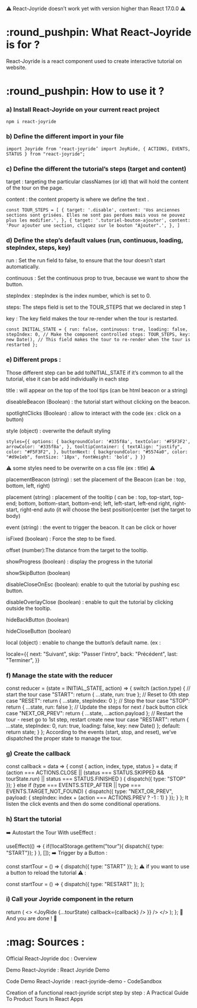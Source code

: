 :warning: React-Joyride doesn’t work yet with version higher than React 17.0.0 :warning:

 

<h1> :round_pushpin: What React-Joyride is for ? </h1>

React-Joyride is a react component used to create interactive tutorial on website.

<h1> :round_pushpin: How to use it ? </h1>

<h3> a) Install React-Joyride on your current react project </h3>

`npm i react-joyride`

<h3> b) Define the different import in your file </h3>

`import Joyride from ‘react-joyride’
import JoyRide, { ACTIONS, EVENTS, STATUS } from "react-joyride";`

<h3> c) Define the different the tutorial’s steps (target and content) </h3>

target : targeting the particular classNames (or id) that will hold the content of the tour on the page.

content : the content property is where we define the text .

`
const TOUR_STEPS = [
  {
    target: '.disable',
    content: 'Vos anciennes sections sont grisées. Elles ne sont pas perdues mais vous ne pouvez plus les modifier.',
  },
  {
    target: '.tutoriel-bouton-ajouter',
    content: 'Pour ajouter une section, cliquez sur le bouton "Ajouter".',
  },
]
`

<h3> d) Define the step’s default values (run, continuous, loading, stepIndex, steps, key) </h3>

run : Set the run field to false, to ensure that the tour doesn’t start automatically.

continuous :  Set the continuous prop to true, because we want to show the button.

stepIndex : stepIndex is the index number, which is set to 0.

steps: The steps field is set to the TOUR_STEPS that we declared in step 1

key : The key field makes the tour re-render when the tour is restarted.

`
 const INITIAL_STATE = {
  run: false,
  continuous: true,
  loading: false,
  stepIndex: 0, // Make the component controlled
  steps: TOUR_STEPS,
  key: new Date(), // This field makes the tour to re-render when the tour is restarted
};
`

<h3> e) Different props : </h3>

Those different step can be add toINITIAL_STATE if it’s common to all the tutorial, else it can be add individually in each step 

title : will appear on the top of the tool tips (can be html beacon or a string) 

diseableBeacon (Boolean) : the tutorial start without clicking on the beacon. 

spotlightClicks (Boolean) : allow to interact with the code (ex : click on a button)

style (object) : overwrite the default styling

`
styles={{
                    options: {
                        backgroundColor: '#335f8a',
                        textColor: '#F5F3F2',
                        arrowColor: '#335f8a',
                    },
                    tooltipContainer: {
                        textAlign: "justify",
                        color: "#F5F3F2",
                    },
                    buttonNext: {
                        backgroundColor: "#5574a0",
                        color: "#d9e1eb",
                        fontSize: '18px',
                        fontWeight: 'bold',
                    }
                }}
` <br>

:warning:  some styles need to be overwrite on a css file (ex : title) :warning:
 

placementBeacon (string) : set the placement of the Beacon (can be : top, bottom, left, right)

placement (string) : placement of the tooltip ( can be :                                   top, top-start, top-end; bottom, bottom-start, bottom-end; left, left-start, left-end right, right-start, right-end auto (it will choose the best position)center (set the target to body)

event (string) : the event to trigger the beacon. It can be click or hover

isFixed (boolean) : Force the step to be fixed.

offset (number):The distance from the target to the tooltip.

showProgress (boolean) : display the progress in the tutorial

showSkipButton (boolean) 

disableCloseOnEsc  (boolean): enable to quit the tutorial by pushing esc button.

disableOverlayClose (boolean) : enable to quit the tutorial by clicking outside the tooltip.

hideBackButton (boolean) 

hideCloseButton (boolean) 

local (object) : enable to change the button’s default name.  (ex :   


  locale={{
    next: "Suivant",
    skip: "Passer l'intro",
    back: "Précédent",
    last: "Terminer",
  }}
 

 

<h3> f) Manage the state with the reducer </h3>


const reducer = (state = INITIAL_STATE, action) => {
  switch (action.type) {
    // start the tour
    case "START":
      return { ...state, run: true };
    // Reset to 0th step
    case "RESET":
      return { ...state, stepIndex: 0 };
    // Stop the tour
    case "STOP":
      return { ...state, run: false };
    // Update the steps for next / back button click
    case "NEXT_OR_PREV":
      return { ...state, ...action.payload };
    // Restart the tour - reset go to 1st step, restart create new tour
    case "RESTART":
      return {
        ...state,
        stepIndex: 0,
        run: true,
        loading: false,
        key: new Date()
      };
    default:
      return state;
  }
};
According to the events (start, stop, and reset), we’ve dispatched the proper state to manage the tour.

<h3> g) Create the callback </h3>


const callback = data => {
    const { action, index, type, status } = data;
    if (action === ACTIONS.CLOSE
                ||
       (status === STATUS.SKIPPED && tourState.run)
                ||
      status === STATUS.FINISHED
    ) {
      dispatch({ type: "STOP" });
    } else if (type === EVENTS.STEP_AFTER || type === EVENTS.TARGET_NOT_FOUND) {
      dispatch({
        type: "NEXT_OR_PREV",
        payload: { stepIndex: index + (action === ACTIONS.PREV ? -1 : 1) }
      });
    }
};
It listen the click events and then do some conditional operations. 

<h3> h) Start the tutorial </h3>

:arrow_right:  Autostart the Tour With useEffect :


useEffect(() => {
  if(!localStorage.getItem("tour"){
    dispatch({ type: "START"});
  }
}, []);
:arrow_right:  Trigger by a Button : 


const startTour = () => {
  dispatch({ type: "START" });
};
:warning:  if you want to use a button to reload the tutorial :warning: : 


const startTour = () => {
  dispatch({ type: "RESTART" });
};
 

<h3> i) Call your Joyride component in the return </h3>


return (
    <>
      <JoyRide
        {...tourState}
          callback={callback}
      />
        }}
      />
    </>
  );
};
 :tada:  And you are done ! :tada: 

 

 

<h1> :mag: Sources : </h1>

Official React-Joyride doc : Overview 

Demo React-Joyride : React Joyride Demo 

Code Demo React-Joyride : react-joyride-demo - CodeSandbox 

Creation of a functional react-joyride script step by step : A Practical Guide To Product Tours In React Apps 
